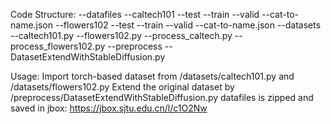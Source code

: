 Code Structure:
  --datafiles
    --caltech101
      --test
      --train
      --valid
      --cat-to-name.json
    --flowers102
      --test
      --train
      --valid
      --cat-to-name.json
  --datasets
    --caltech101.py
    --flowers102.py
    --process_caltech.py
    --process_flowers102.py
  --preprocess
    --DatasetExtendWithStableDiffusion.py

Usage:
  Import torch-based dataset from /datasets/caltech101.py and /datasets/flowers102.py
  Extend the original dataset by /preprocess/DatasetExtendWithStableDiffusion.py
  datafiles is zipped and saved in jbox: https://jbox.sjtu.edu.cn/l/c1O2Nw
